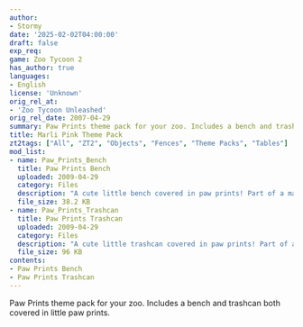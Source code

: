 ```yaml
---
author:
- Stormy
date: '2025-02-02T04:00:00'
draft: false
exp_req:
game: Zoo Tycoon 2
has_author: true
languages:
- English
license: 'Unknown'
orig_rel_at:
- 'Zoo Tycoon Unleashed'
orig_rel_date: 2007-04-29
summary: Paw Prints theme pack for your zoo. Includes a bench and trashcan both covered in little paw prints.
title: Marli Pink Theme Pack
zt2tags: ["All", "ZT2", "Objects", "Fences", "Theme Packs", "Tables"]
mod_list:
- name: Paw_Prints_Bench
  title: Paw Prints Bench
  uploaded: 2009-04-29
  category: Files
  description: "A cute little bench covered in paw prints! Part of a matching set of a bench and a trashcan both covered in little paw prints."
  file_size: 38.2 KB
- name: Paw_Prints_Trashcan
  title: Paw Prints Trashcan
  uploaded: 2009-04-29
  category: Files
  description: "A cute little trashcan covered in paw prints! Part of a matching set of a bench and a trashcan both covered in little paw prints."
  file_size: 96 KB
contents:
- Paw Prints Bench
- Paw Prints Trashcan
---
```


Paw Prints theme pack for your zoo. Includes a bench and trashcan both covered in little paw prints.



